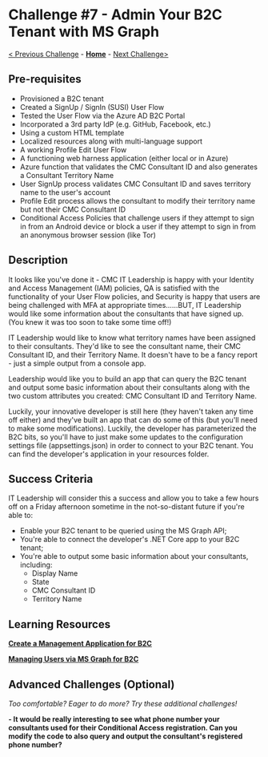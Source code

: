 # Challenge \#7 - Admin Your B2C Tenant with MS Graph

[< Previous Challenge](./06-conditional-access.md) - **[Home](../readme.md)** - [Next Challenge>](./08-prepare-ief.md)

## Pre-requisites

- Provisioned a B2C tenant
- Created a SignUp / SignIn (SUSI) User Flow
- Tested the User Flow via the Azure AD B2C Portal
- Incorporated a 3rd party IdP (e.g. GitHub, Facebook, etc.)
- Using a custom HTML template
- Localized resources along with multi-language support
- A working Profile Edit User Flow
- A functioning web harness application (either local or in Azure)
- Azure function that validates the CMC Consultant ID and also generates a Consultant Territory Name
- User SignUp process validates CMC Consultant ID and saves territory name to the user's account
- Profile Edit process allows the consultant to modify their territory name but not their CMC Consultant ID
- Conditional Access Policies that challenge users if they attempt to sign in from an Android device or block a user if they attempt to sign in from an anonymous browser session (like Tor)

## Description

It looks like you've done it - CMC IT Leadership is happy with your Identity and Access Management (IAM) policies, QA is satisfied with the functionality of your User Flow policies, and Security is happy that users are being challenged with MFA at appropriate times......BUT, IT Leadership would like some information about the consultants that have signed up. (You knew it was too soon to take some time off!)

IT Leadership would like to know what territory names have been assigned to their consultants. They'd like to see the consultant name, their CMC Consultant ID, and their Territory Name. It doesn't have to be a fancy report - just a simple output from a console app.

Leadership would like you to build an app that can query the B2C tenant and output some basic information about their consultants along with the two custom attributes you created: CMC Consultant ID and Territory Name.

Luckily, your innovative developer is still here (they haven't taken any time off either) and they've built an app that can do some of this (but you'll need to make some modifications). Luckily, the developer has parameterized the B2C bits, so you'll have to just make some updates to the configuration settings file (appsettings.json) in order to connect to your B2C tenant. You can find the developer's application in your resources folder.

## Success Criteria

IT Leadership will consider this a success and allow you to take a few hours off on a Friday afternoon sometime in the not-so-distant future if you're able to:

- Enable your B2C tenant to be queried using the MS Graph API;
- You're able to connect the developer's .NET Core app to your B2C tenant;
- You're able to output some basic information about your consultants, including:
  - Display Name
  - State
  - CMC Consultant ID
  - Territory Name

## Learning Resources

**[Create a Management Application for B2C](https://docs.microsoft.com/en-us/azure/active-directory-b2c/microsoft-graph-get-started?tabs=app-reg-ga)**

**[Managing Users via MS Graph for B2C](https://docs.microsoft.com/en-us/azure/active-directory-b2c/manage-user-accounts-graph-api)**

## Advanced Challenges (Optional)

_Too comfortable? Eager to do more? Try these additional challenges!_

**- It would be really interesting to see what phone number your consultants used for their Conditional Access registration. Can you modify the code to also query and output the consultant's registered phone number?**

